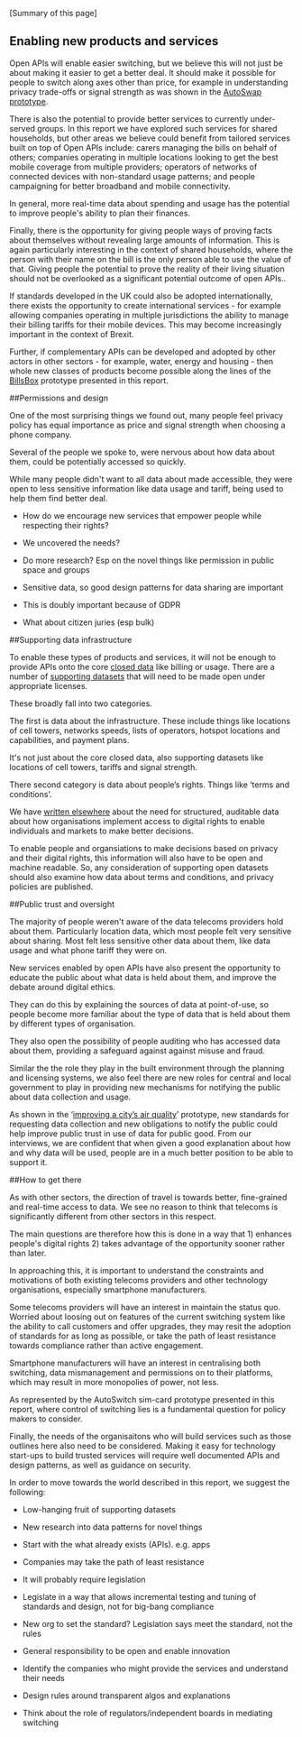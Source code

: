 [Summary of this page]

## Enabling new products and services

Open APIs will enable easier switching, but we believe this will not just be about making it easier to get a better deal. It should make it possible for people to switch along axes other than price, for example in understanding privacy trade-offs or signal strength as was shown in the [AutoSwap prototype](/scenario-1-choosing-the-best-mobile-network-operator).

There is also the potential to provide better services to currently under-served groups. In this report we have explored such services for shared households, but other areas we believe could benefit from tailored services built on top of Open APIs include: carers managing the bills on behalf of others; companies operating in multiple locations looking to get the best mobile coverage from multiple providers; operators of networks of connected devices with non-standard usage patterns; and people campaigning for better broadband and mobile connectivity.

In general, more real-time data about spending and usage has the potential to improve people's ability to plan their finances.

Finally, there is the opportunity for giving people ways of proving facts about themselves without revealing large amounts of information. This is again particularly interesting in the context of shared households, where the person with their name on the bill is the only person able to use the value of that. Giving people the potential to prove the reality of their living situation should not be overlooked as a significant potential outcome of open APIs..

If standards developed in the UK could also be adopted internationally, there exists the opportunity to create international services - for example allowing companies operating in multiple jurisdictions the ability to manage their billing tariffs for their mobile devices. This may become increasingly important in the context of Brexit.

Further, if complementary APIs can be developed and adopted by other actors in other sectors - for example, water, energy and housing - then whole new classes of products become possible along the lines of the [BillsBox](/scenario-2-managing-utility-bills-in-a-shared-household) prototype presented in this report.

##Permissions and design

One of the most surprising things we found out, many people feel privacy policy has equal importance as price and signal strength when choosing a phone company.

Several of the people we spoke to, were nervous about how data about them, could be potentially accessed so quickly.

While many people didn't want to all data about made accessible, they were open to less sensitive information like data usage and tariff, being used to help them find better deal.

* How do we encourage new services that empower people while respecting their rights?

* We uncovered the needs? 

* Do more research? Esp on the novel things like permission in public space and groups

* Sensitive data, so good design patterns for data sharing are important

* This is doubly important because of GDPR

* What about citizen juries (esp bulk)


##Supporting data infrastructure

To enable these types of products and services, it will not be enough to provide APIs onto the core [closed data](https://theodi.org/data-spectrum) like billing or usage. There are a number of [supporting datasets](supporting-datasets-to-be-made-open) that will need to be made open under appropriate licenses.

These broadly fall into two categories.

The first is data about the infrastructure. These include things like locations of cell towers, networks speeds, lists of operators, hotspot locations and capabilities, and payment plans.

It's not just about the core closed data, also supporting datasets like locations of cell towers, tariffs and signal strength.

There second category is data about people&rsquo;s rights. Things like &lsquo;terms and conditions&rsquo;.

We have [written elsewhere](https://projectsbyif.com/blog/ethics-markets-and-registers) about the need for structured, auditable data about how organisations implement access to digital rights to enable individuals and markets to make better decisions.

To enable people and organsiations to make decisions based on privacy and their digital rights, this information will also have to be open and machine readable. So, any consideration of supporting open datasets should also examine how data about terms and conditions, and privacy policies are published.


##Public trust and oversight

The majority of people weren't aware of the data telecoms providers hold about them. Particularly location data, which most people felt very sensitive about sharing. Most felt less sensitive other data about them, like data usage and what phone tariff they were on.

New services enabled by open APIs have also present the opportunity to educate the public about what data is held about them, and improve the debate around digital ethics.

They can do this by explaining the sources of data at point-of-use, so people become more familiar about the type of data that is held about them by different types of organisation.

<!-- Automated switching is going to require things that help people trust it. Might not be gov. -->

They also open the possibility of people auditing who has accessed data about them, providing a safeguard against against misuse and fraud.

Similar the the role they play in the built environment through the planning and licensing systems, we also feel there are new roles for central and local government to play in providing new mechanisms for notifying the public about data collection and usage.

As shown in the &lsquo;[improving a city&rsquo;s air quality](/scenario-3-improving-a-citys-air-quality-using-bulk-location-data-from-mobile-phones)&rsquo; prototype, new standards for requesting data collection and new obligations to notify the public could help improve public trust in use of data for public good. From our interviews, we are confident that when given a good explanation about how and why data will be used, people are in a much better position to be able to support it.

##How to get there

As with other sectors, the direction of travel is towards better, fine-grained and real-time access to data. We see no reason to think that telecoms is significantly different from other sectors in this respect.

The main questions are therefore how this is done in a way that 1) enhances people's digital rights 2) takes advantage of the opportunity sooner rather than later.

In approaching this, it is important to understand the constraints and motivations of both existing telecoms providers and other technology organisations, especially smartphone manufacturers.

Some telecoms providers will have an interest in maintain the status quo. Worried about loosing out on features of the current switching system like the ability to call customers and offer upgrades, they may resit the adoption of standards for as long as possible, or take the path of least resistance towards compliance rather than active engagement.

Smartphone manufacturers will have an interest in centralising both switching, data mismanagement and permissions on to their platforms, which may result in more monopolies of power, not less.

As represented by the AutoSwitch sim-card prototype presented in this report, where control of switching lies is a fundamental question for policy makers to consider.

Finally, the needs of the organisaitons who will build services such as those outlines here also need to be considered. Making it easy for technology start-ups to build trusted services will require well documented APIs and design patterns, as well as guidance on security.


In order to move towards the world described in this report, we suggest the following:

* Low-hanging fruit of supporting datasets

* New research into data patterns for novel things

* Start with the what already exists (APIs). e.g. apps

* Companies may take the path of least resistance

* It will probably require legislation

* Legislate in a way that allows incremental testing and tuning of standards and design, not for big-bang compliance

* New org to set the standard? Legislation says meet the standard, not the rules

* General responsibility to be open and enable innovation

* Identify the companies who might provide the services and understand their needs

* Design rules around transparent algos and explanations

* Think about the role of regulators/independent boards in mediating switching